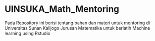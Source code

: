 # UINSUKA_Math_Mentoring
Pada Repository ini berisi tentang bahan dan materi untuk mentoring di Universitas Sunan Kalijogo Jurusan Matematika untuk berlatih Machine learning using Rstudio

